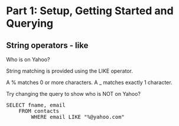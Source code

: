# Part 1: Setup, Getting Started and Querying

## String operators - like 

Who is on Yahoo?

String matching is provided using the LIKE operator.

A % matches 0 or more characters. A _ matches exactly 1 character.

Try changing the query to show who is NOT on Yahoo?

<pre id="example">
SELECT fname, email
    FROM contacts 
        WHERE email LIKE "%@yahoo.com"
</pre>
